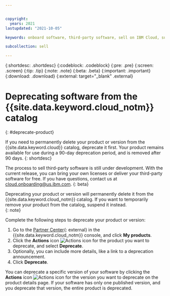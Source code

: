 ```yaml
---


copyright:
  years: 2021
lastupdated: "2021-10-05"

keywords: onboard software, third-party software, sell on IBM Cloud, suspend, support, software, partner center, sellers, catalog, product lifecycle, remove, delete, deprecate

subcollection: sell

---
```


{:shortdesc: .shortdesc}
{:codeblock: .codeblock}
{:pre: .pre}
{:screen: .screen}
{:tip: .tip}
{:note: .note}
{:beta: .beta}
{:important: .important}
{:download: .download}
{:external: target="_blank" .external}

# Deprecating software from the {{site.data.keyword.cloud_notm}} catalog
{: #deprecate-product}

If you need to permanently delete your product or version from the {{site.data.keyword.cloud}} catalog, deprecate it first. Your product remains available for use during a 90-day deprecation period, and is removed after 90 days. 
{: shortdesc}

The process to sell third-party software is still under development. With the current release, you can bring your own licenses or deliver your third-party software for free. If you have questions, contact us at cloud.onboarding@us.ibm.com.
{: beta}

Deprecating your product or version will permanently delete it from the {{site.data.keyword.cloud_notm}} catalog. If you want to temporarily remove your product from the catalog, suspend it instead.  
{: note}

Complete the following steps to deprecate your product or version: 

1. Go to the [Partner Center](https://cloud.ibm.com/partner-center/sell){: external} in the {{site.data.keyword.cloud_notm}} console, and click **My products**.
1. Click the **Actions** icon ![Actions icon](../icons/actions-icon-vertical.svg "Actions") for the product you want to deprecate, and select **Deprecate**.  
1. Optionally, you can include more details, like a link to a deprecation announcement.  
1. Click **Deprecate**.

You can deprecate a specific version of your software by clicking the **Actions** icon ![Actions icon](../icons/actions-icon-vertical.svg "Actions") for the version you want to deprecate on the product details page. If your software has only one published version, and you deprecate that version, the entire product is deprecated. 



